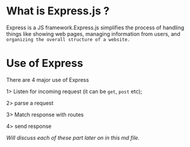 # What is Express.js ?
Express is a JS framework.Express.js simplifies the process of handling things like showing web pages, managing information from users, and `organizing the overall structure of a website. `

# Use of Express
There are 4 major use of Express

1> Listen for incoming request (it can be `get`, `post` etc);

2> parse a request

3> Match response with routes

4> send response

*Will discuss each of these part later on in this md file.*


